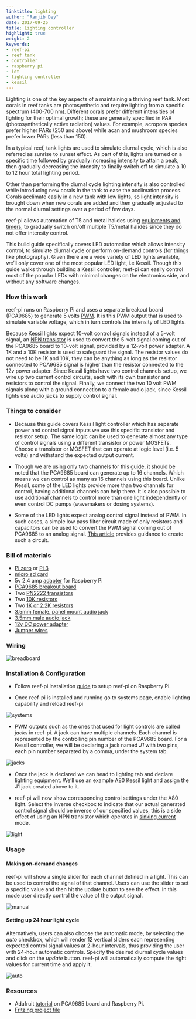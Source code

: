 ```yaml
---
linktitle: lighting
author: "Ranjib Dey"
date: 2017-09-25
title: Lighting controller
highlight: true
weight: 2
keywords:
- reef-pi
- reef tank
- controller
- raspberry pi
- iot
- lighting controller
- kessil
---
```


Lighting is one of the key aspects of a maintaining a thriving reef tank. Most corals in reef tanks are photosynthetic and require lighting from a specific spectrum (400-700 nm). Different corals prefer different intensities of lighting for their optimal growth; these are generally specified in PAR (photosynthetically active radiation) values. For example, acropora species prefer higher PARs (250 and above) while acan and mushroom species prefer lower PARs (less than 150).

In a typical reef, tank lights are used to simulate diurnal cycle, which is also referred as sunrise to sunset effect. As part of this, lights are turned on a specific time followed by gradually increasing intensity to attain a peak, then gradually decreasing the intensity to finally switch off to simulate a 10 to 12 hour total lighting period.

Other than performing the diurnal cycle lighting intensity is also controlled while introducing new corals in the tank to ease the acclimation process. Corals acclimate easily in a new tank with low lights, so light intensity is brought down when new corals are added and then gradually adjusted to the normal diurnal settings over a period of few days.

reef-pi allows automation of T5 and metal halides using [equipments and timers](/power/), to gradually switch on/off multiple T5/metal halides since they do not offer intensity control.

This build guide specifically covers LED automation which allows intensity control, to simulate diurnal cycle or perform on-demand controls (for things like photography). Given there are a wide variety of LED lights available, we’ll only cover one of the most popular LED light, i.e Kessil. Though this guide walks through building a Kessil controller, reef-pi can easily control most of the popular LEDs with minimal changes on the electronics side, and without any software changes.

### How this work

reef-pi runs on Raspberry Pi and uses a separate breakout board (PCA9685) to generate 5 volts [PWM](https://en.wikipedia.org/wiki/Pulse-width_modulation). It is this PWM output that is used to simulate variable voltage, which in turn controls the intensity of LED lights.

Because Kessil lights expect 10-volt control signals instead of a 5-volt signal, an [NPN transistor](https://en.wikipedia.org/wiki/Bipolar_junction_transistor#NPN) is used to convert the 5-volt signal coming out of the PCA9685 board to 10-volt signal, provided by a 12-volt power adapter. A 1K and a 10K resistor is used to safeguard the signal. The resistor values do not need to be 1K and 10K, they can be anything as long as the resistor connected to PCA9685 signal is higher than the resistor connected to the 12v power adapter. Since Kessil lights have two control channels setup, we wire up two current control circuits, each with its own transistor and resistors to control the signal. Finally, we connect the two 10 volt PWM signals along with a ground connection to a female audio jack, since Kessil lights use audio jacks to supply control signal.

### Things to consider

- Because this guide covers Kessil light controller which has separate power and control signal inputs we use this specific transistor and resistor setup. The same logic can be used to generate almost any type of control signals using a different transistor or power MOSFETs. Choose a transistor or MOSFET that can operate at logic level (i.e. 5 volts) and withstand the expected output current.

- Though we are using only two channels for this guide, it should be noted that the PCA9685 board can generate up to 16 channels. Which means we can control as many as 16 channels using this board. Unlike Kessil, some of the LED lights provide more than two channels for control, having additional channels can help there. It is also possible to use additional channels to control more than one light independently or even control DC pumps (wavemakers or dosing systems).

- Some of the LED lights expect analog control signal instead of PWM. In such cases, a simple low pass filter circuit made of only resistors and capacitors can be used to convert the PWM signal coming out of PCA9685 to an analog signal. [This article](https://provideyourown.com/2011/analogwrite-convert-pwm-to-voltage/) provides guidance to create such a circuit.


### Bill of materials

- [Pi zero](https://www.adafruit.com/product/3400) or [Pi 3](https://www.adafruit.com/product/3055)
- [micro sd card](https://www.adafruit.com/product/2693)
- 5v 2.4 amp [adapter](https://www.adafruit.com/product/1995) for Raspberry Pi
- [PCA9685 breakout board](https://www.adafruit.com/product/815)
- Two [PN2222 transistors](https://www.adafruit.com/product/756)
- Two [10K resistors](https://www.adafruit.com/product/2784)
- Two [1K or 2.2K resistors](https://www.adafruit.com/product/2782)
- [3.5mm female, panel mount audio jack](https://www.amazon.com/dp/B013AP77T8)
- [3.5mm male audio jack](https://www.amazon.com/dp/B00MFRZ2SG/)
- [12v DC power adapter](https://www.amazon.com/dp/B01ICSD93Q/)
- [Jumper wires](https://www.amazon.com/dp/B00DJY4RS0)

### Wiring

![breadboard](https://reef-pi.github.io/img/light/breadboard.png)


### Installation & Configuration

- Follow reef-pi installation [guide](../../general-guides/install) to setup reef-pi on Raspberry Pi.

- Once reef-pi is installed and running go to systems page, enable lighting capability and reload reef-pi

![systems](https://reef-pi.github.io/img/light/setup_1.png)

- PWM outputs such as the ones that used for light controls are called *jacks* in reef-pi. A jack can have multiple channels. Each channel is represented by the controlling pin number of the PCA9685 board. For a Kessil controller, we will be declaring a jack named *J1* with two pins, each pin number separated by a comma, under the system tab.

![jacks](https://reef-pi.github.io/img/light/setup_2.png)

- Once the jack is declared we can head to lighting tab and declare lighting equipment. We’ll use an example [A80](http://www.kessil.com/aquarium/Saltwater_A80_Tuna_Blue.php) Kessil light and assign the J1 jack created above to it.

- reef-pi will now show corresponding control settings under the A80 light. Select the inverse checkbox to indicate that our actual generated control signal should be inverse of our specified values, this is a side effect of using an NPN transistor which operates in [sinking current](https://electronics.stackexchange.com/questions/74636/sinking-and-sourcing-current) mode.

![light](https://reef-pi.github.io/img/light/setup_3.png)

### Usage

#### Making on-demand changes

reef-pi will show a single slider for each channel defined in a light. This can be used to control the signal of that channel. Users can use the slider to set a specific value and then hit the update button to see the effect. In this mode user directly control the value of the output signal.

![manual](https://reef-pi.github.io/img/light/setup_4.png)

#### Setting up 24 hour light cycle

Alternatively, users can also choose the automatic mode, by selecting the *auto* checkbox, which will render 12 vertical sliders each representing expected control signal values at 2-hour intervals, thus providing the user with 24-hour automatic controls. Specify the desired diurnal cycle values and click on the *update* button. reef-pi will automatically compute the right values for current time and apply it.

![auto](https://reef-pi.github.io/img/light/setup_5.png)

### Resources

- Adafruit [tutorial](https://learn.adafruit.com/adafruit-16-channel-servo-driver-with-raspberry-pi?view=all) on PCA9685 board and Raspberry Pi.
- [Fritzing project file](https://github.com/reef-pi/DesignFiles/raw/master/PowerStrip.fzz)
